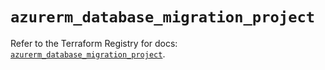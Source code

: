 # `azurerm_database_migration_project`

Refer to the Terraform Registry for docs: [`azurerm_database_migration_project`](https://registry.terraform.io/providers/hashicorp/azurerm/3.116.0/docs/resources/database_migration_project).
